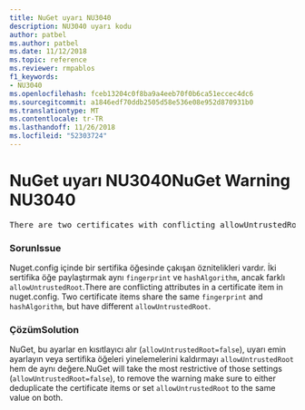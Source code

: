 ```yaml
---
title: NuGet uyarı NU3040
description: NU3040 uyarı kodu
author: patbel
ms.author: patbel
ms.date: 11/12/2018
ms.topic: reference
ms.reviewer: rmpablos
f1_keywords:
- NU3040
ms.openlocfilehash: fceb13204c0f8ba9a4eeb70f0b6ca51eccec4dc6
ms.sourcegitcommit: a1846edf70ddb2505d58e536e08e952d870931b0
ms.translationtype: MT
ms.contentlocale: tr-TR
ms.lasthandoff: 11/26/2018
ms.locfileid: "52303724"
---
```

# <a name="nuget-warning-nu3040"></a><span data-ttu-id="d1d8f-103">NuGet uyarı NU3040</span><span class="sxs-lookup"><span data-stu-id="d1d8f-103">NuGet Warning NU3040</span></span>

<pre>There are two certificates with conflicting allowUntrustedRoot attributes in the computed settings. The allowUntrustedRoot attribute is going to be set to false. Certificate: SHA256-3F9001EA83C560D712C24CF213C3D312CB3BFF51EE89435D3430BD06B5D0EECE</pre>

### <a name="issue"></a><span data-ttu-id="d1d8f-104">Sorun</span><span class="sxs-lookup"><span data-stu-id="d1d8f-104">Issue</span></span>

<span data-ttu-id="d1d8f-105">Nuget.config içinde bir sertifika öğesinde çakışan öznitelikleri vardır. İki sertifika öğe paylaştırmak aynı `fingerprint` ve `hashAlgorithm`, ancak farklı `allowUntrustedRoot`.</span><span class="sxs-lookup"><span data-stu-id="d1d8f-105">There are conflicting attributes in a certificate item in nuget.config. Two certificate items share the same `fingerprint` and `hashAlgorithm`, but have different `allowUntrustedRoot`.</span></span>

### <a name="solution"></a><span data-ttu-id="d1d8f-106">Çözüm</span><span class="sxs-lookup"><span data-stu-id="d1d8f-106">Solution</span></span>

<span data-ttu-id="d1d8f-107">NuGet, bu ayarlar en kısıtlayıcı alır (`allowUntrustedRoot=false`), uyarı emin ayarlayın veya sertifika öğeleri yinelemelerini kaldırmayı `allowUntrustedRoot` hem de aynı değere.</span><span class="sxs-lookup"><span data-stu-id="d1d8f-107">NuGet will take the most restrictive of those settings (`allowUntrustedRoot=false`), to remove the warning make sure to either deduplicate the certificate items or set `allowUntrustedRoot` to the same value on both.</span></span>